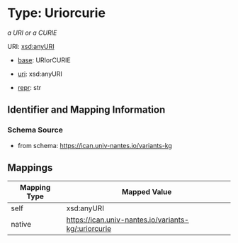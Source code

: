 # Type: Uriorcurie




_a URI or a CURIE_



URI: [xsd:anyURI](http://www.w3.org/2001/XMLSchema#anyURI)

* [base](https://w3id.org/linkml/base): URIorCURIE

* [uri](https://w3id.org/linkml/uri): xsd:anyURI

* [repr](https://w3id.org/linkml/repr): str








## Identifier and Mapping Information







### Schema Source


* from schema: https://ican.univ-nantes.io/variants-kg




## Mappings

| Mapping Type | Mapped Value |
| ---  | ---  |
| self | xsd:anyURI |
| native | https://ican.univ-nantes.io/variants-kg/:uriorcurie |



